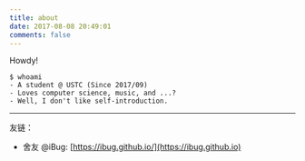 ```yaml
---
title: about
date: 2017-08-08 20:49:01
comments: false
---
```


Howdy!

```
$ whoami
- A student @ USTC (Since 2017/09)
- Loves computer science, music, and ...?
- Well, I don't like self-introduction.
```

---

友链：

- 舍友 @iBug: [https://ibug.github.io/](https://ibug.github.io)
